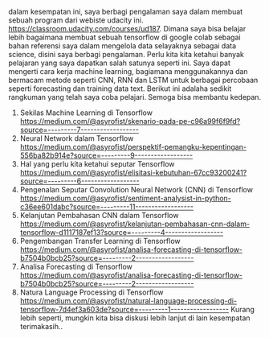 dalam kesempatan ini, saya berbagi pengalaman saya dalam membuat sebuah program dari webiste udacity ini. https://classroom.udacity.com/courses/ud187. Dimana saya bisa belajar lebih bagaimana membuat sebuah tensorflow di google colab sebagai bahan referensi saya dalam mengelola data selayaknya sebagai data science, disini saya berbagi pengalaman. Perlu kita kita ketahui banyak pelajaran yang saya dapatkan salah satunya seperti ini. Saya dapat mengerti cara kerja machine learning, bagiamana menggunakannya  dan bermacam metode seperti CNN, RNN dan LSTM untuk berbagai percobaan seperti forecasting dan training data text. Berikut ini adalaha sedikit rangkuman yang telah saya coba pelajari. Semoga bisa membantu kedepan.

1. Sekilas Machine Learning di Tensorflow https://medium.com/@asyrofist/skenario-pada-pe-c96a99f6f9fd?source=---------7------------------
2. Neural Network dalam Tensorflow https://medium.com/@asyrofist/perspektif-pemangku-kepentingan-556ba82b914e?source=---------9------------------
3. Hal yang perlu kita ketahui seputar Tensorflow https://medium.com/@asyrofist/elisitasi-kebutuhan-67cc93200241?source=---------6------------------
4. Pengenalan Seputar Convolution Neural Network (CNN) di Tensorflow https://medium.com/@asyrofist/sentiment-analysist-in-python-c36ee601dabc?source=---------11------------------
5. Kelanjutan Pembahasan CNN dalam Tensorflow https://medium.com/@asyrofist/kelanjutan-pembahasan-cnn-dalam-tensorflow-d1117187ef13?source=---------4------------------
6. Pengembangan Transfer Learning di Tensorflow https://medium.com/@asyrofist/analisa-forecasting-di-tensorflow-b7504b0bcb25?source=---------2------------------
7. Analisa Forecasting di Tensorflow https://medium.com/@asyrofist/analisa-forecasting-di-tensorflow-b7504b0bcb25?source=---------2------------------
8. Natura Language Processing di Tensorflow  https://medium.com/@asyrofist/natural-language-processing-di-tensorflow-7d4ef3a603de?source=---------1------------------
Kurang lebih seperti, mungkin kita bisa diskusi lebih lanjut di lain kesempatan terimakasih..
